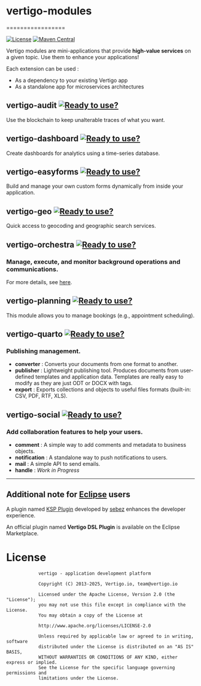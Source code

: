 # vertigo-modules
=================

[![License](https://img.shields.io/badge/License-Apache%202.0-green.svg)](https://opensource.org/licenses/Apache-2.0)
[![Maven Central](https://img.shields.io/maven-central/v/io.vertigo/vertigo.svg?label=Maven%20Central)](https://search.maven.org/search?q=g:%22io.vertigo%22)

Vertigo modules are mini-applications that provide **high-value services** on a given topic.
Use them to enhance your applications!

Each extension can be used :
 - As a dependency to your existing Vertigo app
 - As a standalone app for microservices architectures


## vertigo-audit [![Ready to use?](https://img.shields.io/badge/Ready%20to%20use%3F-no-red.svg)]()
Use the blockchain to keep unalterable traces of what you want.

## vertigo-dashboard [![Ready to use?](https://img.shields.io/badge/Ready%20to%20use%3F-yes-green.svg)]()
Create dashboards for analytics using a time-series database.

## vertigo-easyforms [![Ready to use?](https://img.shields.io/badge/Ready%20to%20use%3F-yes-green.svg)]()
Build and manage your own custom forms dynamically from inside your application.

## vertigo-geo [![Ready to use?](https://img.shields.io/badge/Ready%20to%20use%3F-partially-orange.svg)]()
Quick access to geocoding and geographic search services.

## vertigo-orchestra [![Ready to use?](https://img.shields.io/badge/Ready%20to%20use%3F-yes-green.svg)]()
### Manage, execute, and monitor background operations and communications.
For more details, see [here](/vertigo-orchestra/).

## vertigo-planning [![Ready to use?](https://img.shields.io/badge/Ready%20to%20use%3F-yes-green.svg)]()
This module allows you to manage bookings (e.g., appointment scheduling).

## vertigo-quarto [![Ready to use?](https://img.shields.io/badge/Ready%20to%20use%3F-yes-green.svg)]()
### Publishing management.

- __converter__ : Converts your documents from one format to another.
- __publisher__ : Lightweight publishing tool. Produces documents from user-defined templates and application data. Templates are really easy to modify as they are just ODT or DOCX with tags.
- __export__ : Exports collections and objects to useful files formats (built-in: CSV, PDF, RTF, XLS).

## vertigo-social [![Ready to use?](https://img.shields.io/badge/Ready%20to%20use%3F-yes-green.svg)]()
### Add collaboration features to help your users.

- __comment__ : A simple way to add comments and metadata to business objects.
- __notification__ : A standalone way to push notifications to users.
- __mail__ : A simple API to send emails.
- __handle__ : *Work in Progress*

-----

## Additional note for [Eclipse](https://www.eclipse.org/) users
A plugin named [KSP Plugin](https://github.com/sebez/vertigo-chroma-kspplugin) developed by [sebez](https://github.com/sebez/) enhances the developer experience.

An official plugin named **Vertigo DSL Plugin** is available on the Eclipse Marketplace.

# License
                vertigo - application development platform
                
                Copyright (C) 2013-2025, Vertigo.io, team@vertigo.io
                
                Licensed under the Apache License, Version 2.0 (the "License");
                you may not use this file except in compliance with the License.
                You may obtain a copy of the License at
                
                http://www.apache.org/licenses/LICENSE-2.0
                
                Unless required by applicable law or agreed to in writing, software
                distributed under the License is distributed on an "AS IS" BASIS,
                WITHOUT WARRANTIES OR CONDITIONS OF ANY KIND, either express or implied.
                See the License for the specific language governing permissions and
                limitations under the License.
